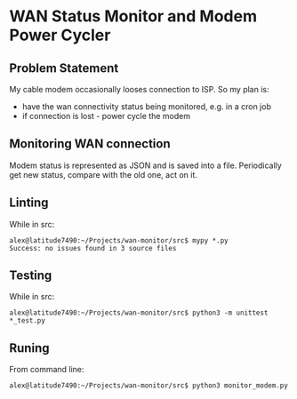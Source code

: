 # WAN Status Monitor and Modem Power Cycler

## Problem Statement

My cable modem occasionally looses connection to ISP.
So my plan is:

* have the wan connectivity status being monitored, e.g. in a cron job
* if connection is lost - power cycle the modem

## Monitoring WAN connection

Modem status is represented as JSON and is saved into a file.
Periodically get new status, compare with the old one, act on it.

## Linting

While in src:

```
alex@latitude7490:~/Projects/wan-monitor/src$ mypy *.py
Success: no issues found in 3 source files
```

## Testing

While in src:

```
alex@latitude7490:~/Projects/wan-monitor/src$ python3 -m unittest *_test.py
```

## Runing

From command line:

```
alex@latitude7490:~/Projects/wan-monitor/src$ python3 monitor_modem.py
```